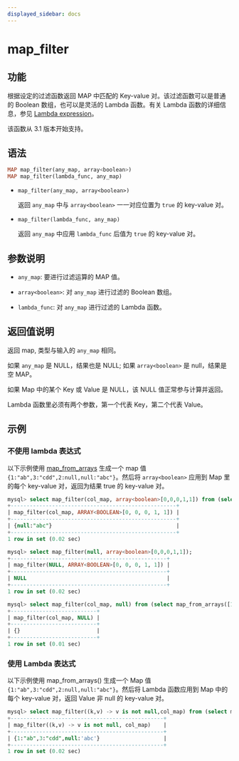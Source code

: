 ```yaml
---
displayed_sidebar: docs
---
```


# map_filter

## 功能

根据设定的过滤函数返回 MAP 中匹配的 Key-value 对。该过滤函数可以是普通的 Boolean 数组，也可以是灵活的 Lambda 函数。有关 Lambda 函数的详细信息，参见 [Lambda expression](../Lambda_expression.md)。

该函数从 3.1 版本开始支持。

## 语法

```Haskell
MAP map_filter(any_map, array<boolean>)
MAP map_filter(lambda_func, any_map)
```

- `map_filter(any_map, array<boolean>)`

  返回 `any_map` 中与 `array<boolean>` 一一对应位置为 `true` 的 key-value 对。

- `map_filter(lambda_func, any_map)`

  返回 `any_map` 中应用 `lambda_func` 后值为 `true` 的 key-value 对。

## 参数说明

- `any_map`: 要进行过滤运算的 MAP 值。

- `array<boolean>`: 对 `any_map` 进行过滤的 Boolean 数组。

- `lambda_func`: 对 `any_map` 进行过滤的 Lambda 函数。

## 返回值说明

返回 map, 类型与输入的 `any_map` 相同。

如果 `any_map` 是 NULL，结果也是 NULL; 如果 `array<boolean>` 是 null，结果是空 MAP。

如果 Map 中的某个 Key 或 Value 是 NULL，该 NULL 值正常参与计算并返回。

Lambda 函数里必须有两个参数，第一个代表 Key，第二个代表 Value。

## 示例

### 不使用 lambda 表达式

以下示例使用 [map_from_arrays](map_from_arrays.md) 生成一个 map 值 `{1:"ab",3:"cdd",2:null,null:"abc"}`。然后将 `array<boolean>` 应用到 Map 里的每个 key-value 对，返回为结果 true 的 key-value 对。

```SQL
mysql> select map_filter(col_map, array<boolean>[0,0,0,1,1]) from (select map_from_arrays([1,3,null,2,null],['ab','cdd',null,null,'abc']) as col_map)A;
+----------------------------------------------------+
| map_filter(col_map, ARRAY<BOOLEAN>[0, 0, 0, 1, 1]) |
+----------------------------------------------------+
| {null:"abc"}                                       |
+----------------------------------------------------+
1 row in set (0.02 sec)

mysql> select map_filter(null, array<boolean>[0,0,0,1,1]);
+-------------------------------------------------+
| map_filter(NULL, ARRAY<BOOLEAN>[0, 0, 0, 1, 1]) |
+-------------------------------------------------+
| NULL                                            |
+-------------------------------------------------+
1 row in set (0.02 sec)

mysql> select map_filter(col_map, null) from (select map_from_arrays([1,3,null,2,null],['ab','cdd',null,null,'abc']) as col_map)A;
+---------------------------+
| map_filter(col_map, NULL) |
+---------------------------+
| {}                        |
+---------------------------+
1 row in set (0.01 sec)
```

### 使用 Lambda 表达式

以下示例使用 map_from_arrays() 生成一个 Map 值 `{1:"ab",3:"cdd",2:null,null:"abc"}`。然后将 Lambda 函数应用到 Map 中的每个 key-value 对，返回 Value 非 null 的 key-value 对。

```SQL
mysql> select map_filter((k,v) -> v is not null,col_map) from (select map_from_arrays([1,3,null,2,null],['ab','cdd',null,null,'abc']) as col_map)A;
+------------------------------------------------+
| map_filter((k,v) -> v is not null, col_map)    |
+------------------------------------------------+
| {1:"ab",3:"cdd",null:'abc'}                    |
+------------------------------------------------+
1 row in set (0.02 sec)
```
